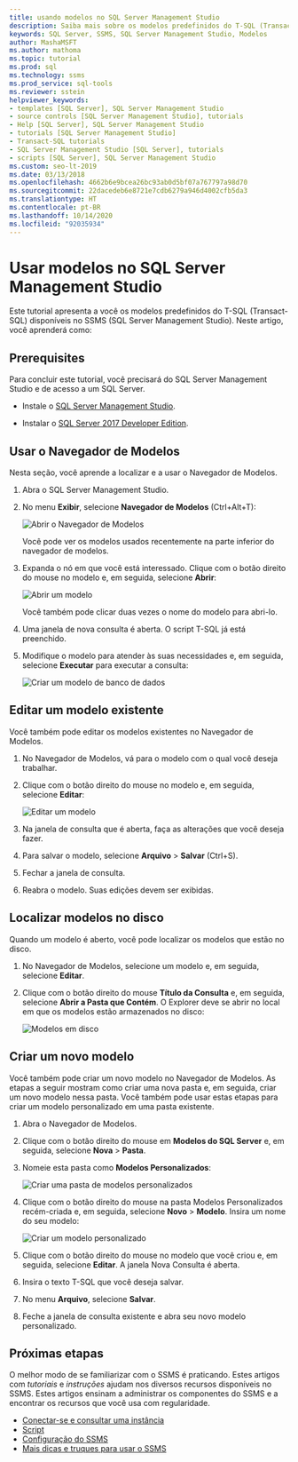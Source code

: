 ```yaml
---
title: usando modelos no SQL Server Management Studio
description: Saiba mais sobre os modelos predefinidos do T-SQL (Transact-SQL) disponíveis no SSMS (SQL Server Management Studio).
keywords: SQL Server, SSMS, SQL Server Management Studio, Modelos
author: MashaMSFT
ms.author: mathoma
ms.topic: tutorial
ms.prod: sql
ms.technology: ssms
ms.prod_service: sql-tools
ms.reviewer: sstein
helpviewer_keywords:
- templates [SQL Server], SQL Server Management Studio
- source controls [SQL Server Management Studio], tutorials
- Help [SQL Server], SQL Server Management Studio
- tutorials [SQL Server Management Studio]
- Transact-SQL tutorials
- SQL Server Management Studio [SQL Server], tutorials
- scripts [SQL Server], SQL Server Management Studio
ms.custom: seo-lt-2019
ms.date: 03/13/2018
ms.openlocfilehash: 4662b6e9bcea26bc93ab0d5bf07a767797a98d70
ms.sourcegitcommit: 22dacedeb6e8721e7cdb6279a946d4002cfb5da3
ms.translationtype: HT
ms.contentlocale: pt-BR
ms.lasthandoff: 10/14/2020
ms.locfileid: "92035934"
---
```

# <a name="use-templates-in-sql-server-management-studio"></a>Usar modelos no SQL Server Management Studio

Este tutorial apresenta a você os modelos predefinidos do T-SQL (Transact-SQL) disponíveis no SSMS (SQL Server Management Studio). Neste artigo, você aprenderá como:

## <a name="prerequisites"></a>Prerequisites

Para concluir este tutorial, você precisará do SQL Server Management Studio e de acesso a um SQL Server.

* Instale o [SQL Server Management Studio](../download-sql-server-management-studio-ssms.md).

* Instalar o [SQL Server 2017 Developer Edition](https://www.microsoft.com/sql-server/sql-server-downloads).

## <a name="use-template-browser"></a>Usar o Navegador de Modelos

Nesta seção, você aprende a localizar e a usar o Navegador de Modelos.

1. Abra o SQL Server Management Studio.

2. No menu **Exibir**, selecione **Navegador de Modelos** (Ctrl+Alt+T):

    ![Abrir o Navegador de Modelos](media/templates-ssms/templatebrowser.png)

    Você pode ver os modelos usados recentemente na parte inferior do navegador de modelos.

3. Expanda o nó em que você está interessado. Clique com o botão direito do mouse no modelo e, em seguida, selecione **Abrir**:

    ![Abrir um modelo](media/templates-ssms/opentemplate.png)

    Você também pode clicar duas vezes o nome do modelo para abri-lo.

4. Uma janela de nova consulta é aberta. O script T-SQL já está preenchido.

5. Modifique o modelo para atender às suas necessidades e, em seguida, selecione **Executar** para executar a consulta:

    ![Criar um modelo de banco de dados](media/templates-ssms/createdbtemplate.png)

## <a name="edit-an-existing-template"></a>Editar um modelo existente

Você também pode editar os modelos existentes no Navegador de Modelos.  

1. No Navegador de Modelos, vá para o modelo com o qual você deseja trabalhar.

2. Clique com o botão direito do mouse no modelo e, em seguida, selecione **Editar**:

    ![Editar um modelo](media/templates-ssms/edittemplate.png)

3. Na janela de consulta que é aberta, faça as alterações que você deseja fazer.

4. Para salvar o modelo, selecione **Arquivo** > **Salvar** (Ctrl+S).

5. Fechar a janela de consulta.

6. Reabra o modelo. Suas edições devem ser exibidas.

## <a name="locate-templates-on-disk"></a>Localizar modelos no disco

Quando um modelo é aberto, você pode localizar os modelos que estão no disco.

1. No Navegador de Modelos, selecione um modelo e, em seguida, selecione **Editar**.

2. Clique com o botão direito do mouse **Título da Consulta** e, em seguida, selecione **Abrir a Pasta que Contém**. O Explorer deve se abrir no local em que os modelos estão armazenados no disco: 

   ![Modelos em disco](media/templates-ssms/templatesondisk.png)
  
## <a name="create-a-new-template"></a>Criar um novo modelo

Você também pode criar um novo modelo no Navegador de Modelos. As etapas a seguir mostram como criar uma nova pasta e, em seguida, criar um novo modelo nessa pasta. Você também pode usar estas etapas para criar um modelo personalizado em uma pasta existente. 

1. Abra o Navegador de Modelos.

2. Clique com o botão direito do mouse em **Modelos do SQL Server** e, em seguida, selecione **Nova** > **Pasta**.

3. Nomeie esta pasta como **Modelos Personalizados**:

    ![Criar uma pasta de modelos personalizados](media/templates-ssms/creatingcustomtemplate.png)

4. Clique com o botão direito do mouse na pasta Modelos Personalizados recém-criada e, em seguida, selecione **Novo** > **Modelo**. Insira um nome do seu modelo:

    ![Criar um modelo personalizado](media/templates-ssms/createnewtemplate.png)

5. Clique com o botão direito do mouse no modelo que você criou e, em seguida, selecione **Editar**. A janela Nova Consulta é aberta.

6. Insira o texto T-SQL que você deseja salvar.

7. No menu **Arquivo**, selecione **Salvar**.

8. Feche a janela de consulta existente e abra seu novo modelo personalizado.

## <a name="next-steps"></a>Próximas etapas

O melhor modo de se familiarizar com o SSMS é praticando. Estes artigos com *tutoriais* e *instruções* ajudam nos diversos recursos disponíveis no SSMS.  Estes artigos ensinam a administrar os componentes do SSMS e a encontrar os recursos que você usa com regularidade.

* [Conectar-se e consultar uma instância](../quickstarts/connect-query-sql-server.md)
* [Script](../tutorials/scripting-ssms.md)
* [Configuração do SSMS](../tutorials/ssms-configuration.md)
* [Mais dicas e truques para usar o SSMS](../tutorials/ssms-tricks.md)